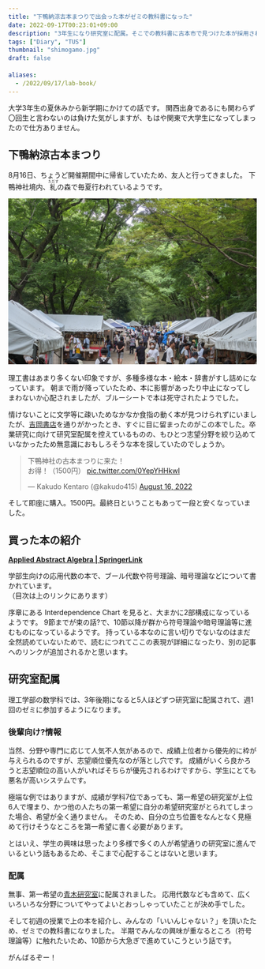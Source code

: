 ```yaml
---
title: "下鴨納涼古本まつりで出会った本がゼミの教科書になった"
date: 2022-09-17T00:23:01+09:00
description: "3年生になり研究室に配属。そこでの教科書に古本市で見つけた本が採用されて、こんなこともあるんだなーと思った話"
tags: ["Diary", "TUS"]
thumbnail: "shimogamo.jpg"
draft: false

aliases:
  - /2022/09/17/lab-book/
---
```


大学3年生の夏休みから新学期にかけての話です。
関西出身であるにも関わらず〇回生と言わないのは負けた気がしますが、もはや関東で大学生になってしまったので仕方ありません。

## 下鴨納涼古本まつり

8月16日、ちょうど開催期間中に帰省していたため、友人と行ってきました。
下鴨神社境内、<ruby>糺<rt>ただす</rt></ruby>の森で毎夏行われているようです。

![下鴨納涼古本まつりの様子](shimogamo.jpg)

理工書はあまり多くない印象ですが、多種多様な本・絵本・辞書がすし詰めになっています。
朝まで雨が降っていたため、本に影響があったり中止になってしまわないか心配されましたが、ブルーシートで本は死守されたようでした。

情けないことに文学等に疎いためなかなか食指の動く本が見つけられずにいましたが、[吉岡書店](http://www.yoshiokasyoten.sakura.ne.jp/kosyo/index.html)を通りがかったとき、すぐに目に留まったのがこの本でした。卒業研究に向けて研究室配属を控えているものの、もひとつ志望分野を絞り込めていなかったため無意識におもしろそうな本を探していたのでしょうか。

<blockquote class="twitter-tweet"><p lang="ja" dir="ltr">下鴨神社の古本まつりに来た！<br>お得！（1500円） <a href="https://t.co/0YepYHHkwI">pic.twitter.com/0YepYHHkwI</a></p>&mdash; Kakudo Kentaro (@kakudo415) <a href="https://twitter.com/kakudo415/status/1559397655813713922?ref_src=twsrc%5Etfw">August 16, 2022</a></blockquote> <script async src="https://platform.twitter.com/widgets.js" charset="utf-8"></script>

そして即座に購入。1500円。最終日ということもあって一段と安くなっていました。

## 買った本の紹介

[**Applied Abstract Algebra | SpringerLink**](https://link.springer.com/book/10.1007/978-1-4757-2941-2)

学部生向けの応用代数の本で、ブール代数や符号理論、暗号理論などについて書かれています。  
（目次は上のリンクにあります）

序章にある Interdependence Chart を見ると、大まかに2部構成になっているようです。
9節までが束の話?で、10節以降が群から符号理論や暗号理論等に進むものになっているようです。
持っている本なのに言い切りでないなのはまだ全然読めていないためで、読むにつれてここの表現が詳細になったり、別の記事へのリンクが追加されるかと思います。

## 研究室配属

理工学部の数学科では、3年後期になると5人ほどずつ研究室に配属されて、週1回のゼミに参加するようになります。

### 後輩向け?情報

当然、分野や専門に応じて人気不人気があるので、成績上位者から優先的に枠が与えられるのですが、志望順位優先なのが落とし穴です。
成績がいくら良かろうと志望順位の高い人がいればそちらが優先されるわけですから、学生にとても悪名が高いシステムです。

極端な例ではありますが、成績が学科7位であっても、第一希望の研究室が上位6人で埋まり、かつ他の人たちの第一希望に自分の希望研究室がとられてしまった場合、希望が全く通りません。
そのため、自分の立ち位置をなんとなく見極めて行けそうなところを第一希望に書く必要があります。

とはいえ、学生の興味は思ったより多様で多くの人が希望通りの研究室に進んでいるという話もあるため、そこまで心配することはないと思います。

### 配属

無事、第一希望の[青木研究室](https://www.ma.noda.tus.ac.jp/u/ha/index-j.html)に配属されました。
応用代数なども含めて、広くいろいろな分野についてやってよいとおっしゃっていたことが決め手でした。

そして初週の授業で上の本を紹介し、みんなの「いいんじゃない？」を頂いたため、ゼミでの教科書になりました。
半期でみんなの興味が重なるところ（符号理論等）に触れたいため、10節から大急ぎで進めていこうという話です。

がんばるぞー！
